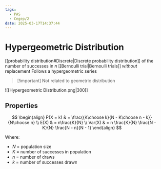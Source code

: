 ```yaml
---
tags:
  - PAS
  - Cegep/2
date: 2025-03-17T14:37:44
---
```


# Hypergeometric Distribution

[[probability distribution#Discrete|Discrete probability distribution]] of the number of successes in $n$ [[Bernoulli trial|Bernoulli trials]] *without* replacement
Follows a hypergeometric series

> [!important] Not related to geometric distribution

![[Hypergeometric Distribution.png|300]]

## Properties

$$
\begin{align}
P(X = k) & = \frac{{K\choose k}{N - K\choose n - k}}{N\choose n} \\
E(X) & = n\frac{K}{N} \\
Var(X) & = n \frac{K}{N} \frac{N - K}{N} \frac{N - n}{N - 1}
\end{align}
$$

Where:

- $N$ = population size
- $K$ = number of successes in population
- $n$ = number of draws
- $k$ = number of successes drawn